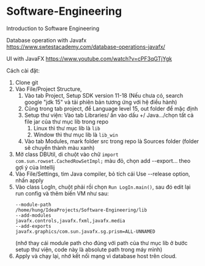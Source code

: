 # Software-Engineering
Introduction to Software Engineering

Database operation with Javafx
https://www.swtestacademy.com/database-operations-javafx/

UI with JavaFX
https://www.youtube.com/watch?v=cPF3qGTjYgk

Cách cài đặt:
1. Clone git
2. Vào File/Project Structure,
   1. Vào tab Project, Setup SDK version 11-18 (Nếu chưa có, search google "jdk 15" và tải phiên bản tương ứng với hệ điều hành)
   2. Cũng trong tab project, để Language level 15, out folder để mặc định
   3. Setup thư viện: Vào tab Libraries/ ấn vào dấu +/ Java.../chọn tất cả file jar của thư mục lib trong repo
      1. Linux thì thư mục lib là `lib`
      2. Window thì thư mục lib là `lib_win`
   4. Vào tab Modules, mark folder src trong repo là Sources folder (folder sẽ chuyển thành màu xanh)
3. Mở class DBUtil, di chuột vào chữ
   `import com.sun.rowset.CachedRowSetImpl;` màu đỏ, chọn add --export... theo gợi ý của Intellij
4. Vào File/Settings, tìm Java compiler, bỏ tích cái Use --release option, nhấn apply
5. Vào class LogIn, chuột phải rồi chọn `Run LogIn.main()`, sau đó edit lại run config và thêm biến VM như sau: 
    ```
    --module-path
   /home/hung/IdeaProjects/Software-Engineering/lib
   --add-modules
   javafx.controls,javafx.fxml,javafx.media
   --add-exports
   javafx.graphics/com.sun.javafx.sg.prism=ALL-UNNAMED
    ```
    (nhớ thay cái module path cho đúng với path của thư mục lib ở bước setup thư viện, code này là absolute path trong máy mình)
6. Apply và chạy lại, nhớ kết nối mạng vì database host trên cloud.
